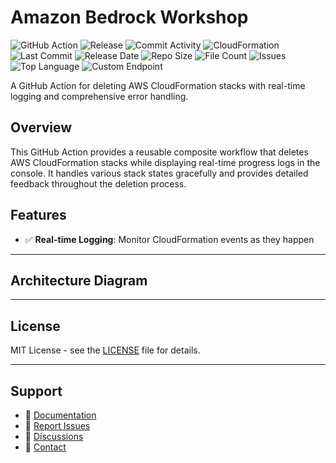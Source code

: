 # Amazon Bedrock Workshop

![GitHub Action](https://img.shields.io/badge/GitHub-Action-blue?logo=github)&nbsp;![Release](https://github.com/subhamay-bhattacharyya/1105-bedrock-cft/actions/workflows/release.yaml/badge.svg)&nbsp;![Commit Activity](https://img.shields.io/github/commit-activity/t/subhamay-bhattacharyya/1105-bedrock-cft)&nbsp;![CloudFormation](https://img.shields.io/badge/AWS-CloudFormation-orange?logo=amazonaws)&nbsp;![Last Commit](https://img.shields.io/github/last-commit/subhamay-bhattacharyya/1105-bedrock-cft)&nbsp;![Release Date](https://img.shields.io/github/release-date/subhamay-bhattacharyya/1105-bedrock-cft)&nbsp;![Repo Size](https://img.shields.io/github/repo-size/subhamay-bhattacharyya/1105-bedrock-cft)&nbsp;![File Count](https://img.shields.io/github/directory-file-count/subhamay-bhattacharyya/1105-bedrock-cft)&nbsp;![Issues](https://img.shields.io/github/issues/subhamay-bhattacharyya/1105-bedrock-cft)&nbsp;![Top Language](https://img.shields.io/github/languages/top/subhamay-bhattacharyya/1105-bedrock-cft)&nbsp;![Custom Endpoint](https://img.shields.io/endpoint?url=https://gist.githubusercontent.com/bsubhamay/b8d14555700fe48f2c2bb7e7fa0aad1c/raw/1105-bedrock-cft.json?)


A GitHub Action for deleting AWS CloudFormation stacks with real-time logging and comprehensive error handling.

## Overview

This GitHub Action provides a reusable composite workflow that deletes AWS CloudFormation stacks while displaying real-time progress logs in the console. It handles various stack states gracefully and provides detailed feedback throughout the deletion process.

## Features

- ✅ **Real-time Logging**: Monitor CloudFormation events as they happen

---

## Architecture Diagram


---

## License

MIT License - see the [LICENSE](LICENSE) file for details.

---

## Support

- 📖 [Documentation](https://github.com/subhamay-bhattacharyya/1105-bedrock-cft/wiki)
- 🐛 [Report Issues](https://github.com/subhamay-bhattacharyya/1105-bedrock-cft/issues)
- 💬 [Discussions](https://github.com/subhamay-bhattacharyya/1105-bedrock-cft/discussions)
- 📧 [Contact](mailto:support@subhamay.aws@gmail.com)